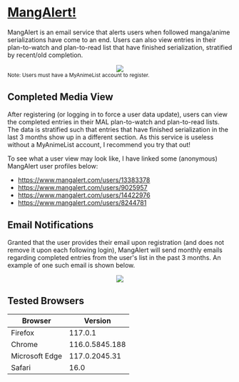 # [MangAlert!](https://www.mangalert.com)
MangAlert is an email service that alerts users when followed manga/anime serializations have come to an end. Users can also view entries in their plan-to-watch and plan-to-read list that have finished serialization, stratified by recent/old completion.
<br>
<div align="center">
    <img src="https://github.com/kathirmeyyappan/mangalert/assets/71161498/7e174084-dd4f-4a88-950c-6d64b3977f6b">
</div>
<sub>Note: Users must have a MyAnimeList account to register.</sub>

## Completed Media View
After registering (or logging in to force a user data update), users can view the completed entries in their MAL plan-to-watch and plan-to-read lists. The data is stratified such that entries that have finished serialization in the last 3 months show up in a different section. As this service is useless without a MyAnimeList account, I recommend you try that out! 

To see what a user view may look like, I have linked some (anonymous) MangAlert user profiles below:
- https://www.mangalert.com/users/13383378
- https://www.mangalert.com/users/9025957
- https://www.mangalert.com/users/14422976
- https://www.mangalert.com/users/8244781

## Email Notifications
Granted that the user provides their email upon registration (and does not remove it upon each following login), MangAlert will send monthly emails regarding completed entries from the user's list in the past 3 months. An example of one such email is shown below.
<div align="center">
  <img src="https://github.com/kathirmeyyappan/mangalert/assets/71161498/76bd7c6b-e866-4d92-a7ad-3458edefc956">
</div>

## Tested Browsers
| Browser         | Version         |
|-----------------|-----------------|
| Firefox         | 117.0.1         |
| Chrome          | 116.0.5845.188  |
| Microsoft Edge  | 117.0.2045.31   |
| Safari          | 16.0            |
